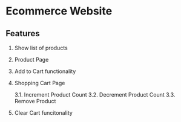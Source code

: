 # Ecommerce Website

## Features

1. Show list of products

2. Product Page

3. Add to Cart functionality

4. Shopping Cart Page
    
    3.1. Increment Product Count
    3.2. Decrement Product Count
    3.3. Remove Product

5. Clear Cart funcitonality
